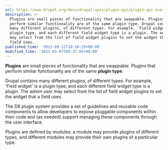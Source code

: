 ```yaml
---
url: https://www.drupal.org/docs/drupal-apis/plugin-api/plugin-api-overview
description: >-
  Plugins are small pieces of functionality that are swappable. Plugins that
  perform similar functionality are of the same plugin type. Drupal contains
  many different plugins, of different types. For example, 'Field widget' is a
  plugin type, and each different field widget type is a plugin. The admin user
  may select from the list of field widget plugins to set the widget that a
  field uses.
published_time: '2013-09-12T18:18:29+00:00'
modified_time: '2021-03-07T08:37:05+00:00'
---
```

**Plugins** are small pieces of functionality that are swappable. Plugins that perform similar functionality are of the same **plugin type**.

Drupal contains many different plugins, of different types. For example, 'Field widget' is a plugin type, and each different field widget type is a plugin. The admin user may select from the list of field widget plugins to set the widget that a field uses.

The D8 plugin system provides a set of guidelines and reusable code components to allow developers to expose pluggable components within their code and (as needed) support managing these components through the user interface.

Plugins are defined by modules: a module may provide plugins of different types, and different modules may provide their own plugins of a particular type.